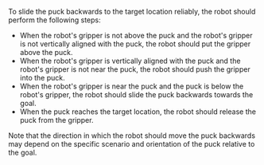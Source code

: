 To slide the puck backwards to the target location reliably, the robot should perform the following steps:

- When the robot's gripper is not above the puck and the robot's gripper is not vertically aligned with the puck, the robot should put the gripper above the puck.
- When the robot's gripper is vertically aligned with the puck and the robot's gripper is not near the puck, the robot should push the gripper into the puck.
- When the robot's gripper is near the puck and the puck is below the robot's gripper, the robot should slide the puck backwards towards the goal. 
- When the puck reaches the target location, the robot should release the puck from the gripper.

Note that the direction in which the robot should move the puck backwards may depend on the specific scenario and orientation of the puck relative to the goal.